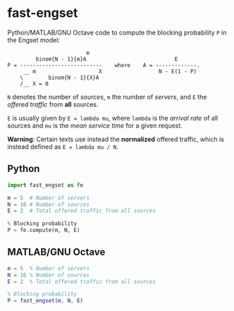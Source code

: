 fast-engset
===========

Python/MATLAB/GNU Octave code to compute the blocking probability ```P``` in the Engset model:

```
                         m                              
         binom{N - 1}{m}A                            E        
P = --------------------------    where    A = -------------.
     __ m                    X                  N - E(1 - P)   
    \        binom{N - 1}{X}A                           
    /__ X = 0                                           
```

```N``` denotes the number of *sources*, ```m``` the number of *servers*, and ```E``` the *offered traffic* from __all__ sources. 

```E``` is usually given by ```E = lambda mu```, where ```lambda``` is the *arrival rate* of all sources and ```mu``` is the *mean service time* for a given request.

__Warning__: Certain texts use instead the __normalized__ offered traffic,  which is instead defined as ```E = lambda mu / N```.

Python
-----------------

```python
import fast_engset as fe

m = 5  # Number of servers
N = 10 # Number of sources
E = 2  # Total offered traffic from all sources

% Blocking probability
P = fe.compute(m, N, E)
```

MATLAB/GNU Octave
-----------------

```matlab
m = 5  % Number of servers
N = 10 % Number of sources
E = 2  % Total offered traffic from all sources

% Blocking probability
P = fast_engset(m, N, E)
```
